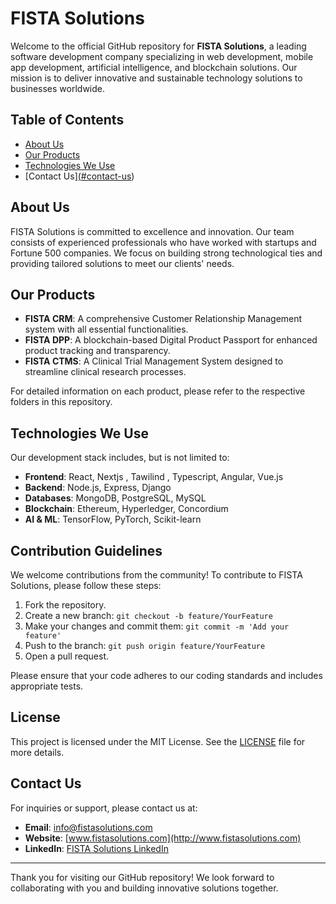 # FISTA Solutions

Welcome to the official GitHub repository for **FISTA Solutions**, a leading software development company specializing in web development, mobile app development, artificial intelligence, and blockchain solutions. Our mission is to deliver innovative and sustainable technology solutions to businesses worldwide.

## Table of Contents

- [About Us](#[about-us]([url](https://www.fistasolutions.com/en/)))
- [Our Products]([#our-products]([url](https://www.fistasolutions.com/en/)))
- [Technologies We Use]([#technologies-we-use]([url](https://www.fistasolutions.com/en/)))
- [Contact Us][(#contact-us]([url](https://www.fistasolutions.com/en/)))

## About Us

FISTA Solutions is committed to excellence and innovation. Our team consists of experienced professionals who have worked with startups and Fortune 500 companies. We focus on building strong technological ties and providing tailored solutions to meet our clients' needs.

## Our Products

- **FISTA CRM**: A comprehensive Customer Relationship Management system with all essential functionalities.
- **FISTA DPP**: A blockchain-based Digital Product Passport for enhanced product tracking and transparency.
- **FISTA CTMS**: A Clinical Trial Management System designed to streamline clinical research processes.

For detailed information on each product, please refer to the respective folders in this repository.

## Technologies We Use

Our development stack includes, but is not limited to:

- **Frontend**: React, Nextjs , Tawilind , Typescript, Angular, Vue.js
- **Backend**: Node.js, Express, Django
- **Databases**: MongoDB, PostgreSQL, MySQL
- **Blockchain**: Ethereum, Hyperledger, Concordium
- **AI & ML**: TensorFlow, PyTorch, Scikit-learn

## Contribution Guidelines

We welcome contributions from the community! To contribute to FISTA Solutions, please follow these steps:

1. Fork the repository.
2. Create a new branch: `git checkout -b feature/YourFeature`
3. Make your changes and commit them: `git commit -m 'Add your feature'`
4. Push to the branch: `git push origin feature/YourFeature`
5. Open a pull request.

Please ensure that your code adheres to our coding standards and includes appropriate tests.

## License

This project is licensed under the MIT License. See the [LICENSE](LICENSE) file for more details.

## Contact Us

For inquiries or support, please contact us at:

- **Email**: info@fistasolutions.com
- **Website**: [www.fistasolutions.com](http://www.fistasolutions.com)
- **LinkedIn**: [FISTA Solutions LinkedIn](https://www.linkedin.com/company/fistasolutions)

---

Thank you for visiting our GitHub repository! We look forward to collaborating with you and building innovative solutions together.
